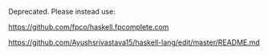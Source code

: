 Deprecated. Please instead use:

https://github.com/fpco/haskell.fpcomplete.com

https://github.com/Ayushsrivastava15/haskell-lang/edit/master/README.md  
